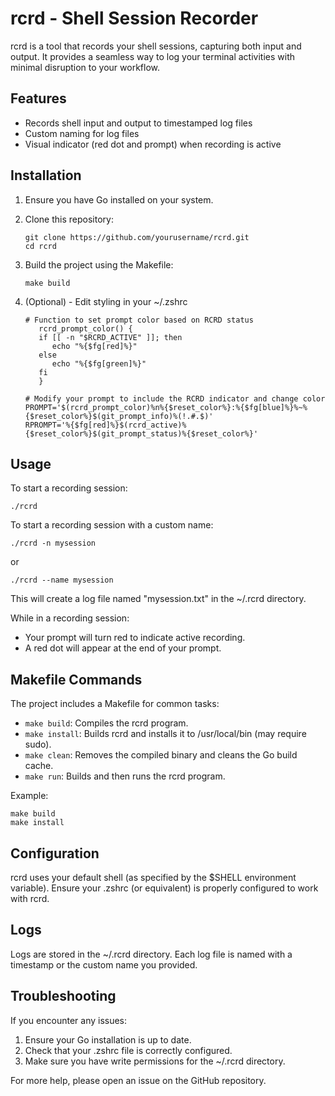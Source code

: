 # rcrd - Shell Session Recorder

rcrd is a tool that records your shell sessions, capturing both input and output. It provides a seamless way to log your terminal activities with minimal disruption to your workflow.

## Features

- Records shell input and output to timestamped log files
- Custom naming for log files
- Visual indicator (red dot and prompt) when recording is active

## Installation

1. Ensure you have Go installed on your system.
2. Clone this repository:
   ```
   git clone https://github.com/yourusername/rcrd.git
   cd rcrd
   ```
3. Build the project using the Makefile:
   ```
   make build
   ```
4. (Optional) - Edit styling in your ~/.zshrc

   ```
   # Function to set prompt color based on RCRD status
      rcrd_prompt_color() {
      if [[ -n "$RCRD_ACTIVE" ]]; then
         echo "%{$fg[red]%}"
      else
         echo "%{$fg[green]%}"
      fi
      }

   # Modify your prompt to include the RCRD indicator and change color
   PROMPT='$(rcrd_prompt_color)%n%{$reset_color%}:%{$fg[blue]%}%~%{$reset_color%}$(git_prompt_info)%(!.#.$)'
   RPROMPT='%{$fg[red]%}$(rcrd_active)%{$reset_color%}$(git_prompt_status)%{$reset_color%}'
   ```

## Usage

To start a recording session:

```
./rcrd
```

To start a recording session with a custom name:

```
./rcrd -n mysession
```

or

```
./rcrd --name mysession
```

This will create a log file named "mysession.txt" in the ~/.rcrd directory.

While in a recording session:

- Your prompt will turn red to indicate active recording.
- A red dot will appear at the end of your prompt.

## Makefile Commands

The project includes a Makefile for common tasks:

- `make build`: Compiles the rcrd program.
- `make install`: Builds rcrd and installs it to /usr/local/bin (may require sudo).
- `make clean`: Removes the compiled binary and cleans the Go build cache.
- `make run`: Builds and then runs the rcrd program.

Example:

```
make build
make install
```

## Configuration

rcrd uses your default shell (as specified by the $SHELL environment variable). Ensure your .zshrc (or equivalent) is properly configured to work with rcrd.

## Logs

Logs are stored in the ~/.rcrd directory. Each log file is named with a timestamp or the custom name you provided.

## Troubleshooting

If you encounter any issues:

1. Ensure your Go installation is up to date.
2. Check that your .zshrc file is correctly configured.
3. Make sure you have write permissions for the ~/.rcrd directory.

For more help, please open an issue on the GitHub repository.

